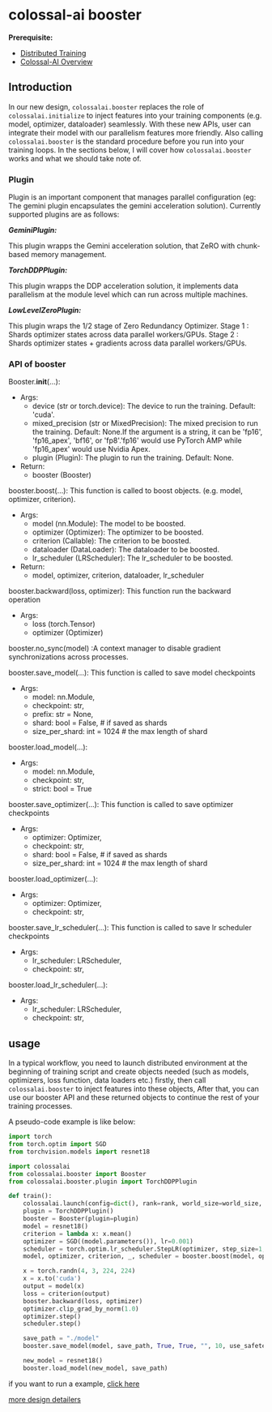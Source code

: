 # colossal-ai booster

**Prerequisite:**
- [Distributed Training](../concepts/distributed_training.md)
- [Colossal-AI Overview](../concepts/colossalai_overview.md)

## Introduction
In our new design, `colossalai.booster` replaces the role of `colossalai.initialize` to inject features into your training components (e.g. model, optimizer, dataloader) seamlessly. With these new APIs, user can integrate their model with our parallelism features more friendly. Also calling `colossalai.booster` is the standard procedure before you run into your training loops. In the sections below, I will cover how `colossalai.booster` works and what we should take note of.

### Plugin
<p>Plugin is an important component that manages parallel configuration (eg: The gemini plugin encapsulates the gemini acceleration solution). Currently supported plugins are as follows:</p>

***GeminiPlugin:*** <p> This plugin wrapps the Gemini acceleration solution, that ZeRO with chunk-based memory management. </p>

***TorchDDPPlugin:*** <p>This plugin wrapps the DDP acceleration solution, it implements data parallelism at the module level which can run across multiple machines. </p>

***LowLevelZeroPlugin:*** <p>This plugin wraps the 1/2 stage of Zero Redundancy Optimizer. Stage 1 : Shards optimizer states across data parallel workers/GPUs. Stage 2 : Shards optimizer states + gradients across data parallel workers/GPUs.</p>

### API of booster
Booster.__init__(...):
* Args:
    * device (str or torch.device): The device to run the training. Default: 'cuda'.
    * mixed_precision (str or MixedPrecision): The mixed precision to run the training. Default: None.If the argument is a string, it can be 'fp16', 'fp16_apex', 'bf16', or 'fp8'.'fp16' would use PyTorch AMP while 'fp16_apex' would use Nvidia Apex.
    * plugin (Plugin): The plugin to run the training. Default: None.
* Return:
    * booster (Booster)


booster.boost(...): This function is called to boost objects. (e.g. model, optimizer, criterion).
* Args:
    * model (nn.Module): The model to be boosted.
    * optimizer (Optimizer): The optimizer to be boosted.
    * criterion (Callable): The criterion to be boosted.
    * dataloader (DataLoader): The dataloader to be boosted.
    * lr_scheduler (LRScheduler): The lr_scheduler to be boosted.
* Return:
    * model, optimizer, criterion, dataloader, lr_scheduler

booster.backward(loss, optimizer): This function run the backward operation
* Args:
    * loss (torch.Tensor)
    * optimizer (Optimizer)

booster.no_sync(model) :A context manager to disable gradient synchronizations across processes.

booster.save_model(...): This function is called to save model checkpoints
* Args:
    * model: nn.Module,
    * checkpoint: str,
    * prefix: str = None,
    * shard: bool = False, # if saved as shards
    * size_per_shard: int = 1024  # the max length of shard

booster.load_model(...):
* Args:
    * model: nn.Module,
    * checkpoint: str,
    * strict: bool = True

booster.save_optimizer(...): This function is called to save optimizer checkpoints
* Args:
    * optimizer: Optimizer,
    * checkpoint: str,
    * shard: bool = False, # if saved as shards
    * size_per_shard: int = 1024  # the max length of shard

booster.load_optimizer(...):
* Args:
    * optimizer: Optimizer,
    * checkpoint: str,

booster.save_lr_scheduler(...): This function is called to save lr scheduler checkpoints
* Args:
    * lr_scheduler: LRScheduler,
    * checkpoint: str,

booster.load_lr_scheduler(...):
* Args:
    * lr_scheduler: LRScheduler,
    * checkpoint: str,

## usage
In a typical workflow, you need to launch distributed environment at the beginning of training script and create objects needed (such as models, optimizers, loss function, data loaders etc.) firstly, then call `colossalai.booster` to inject features into these objects, After that, you can use our booster API and these returned objects to continue the rest of your training processes.

<P> A pseudo-code example is like below: </p>

```python
import torch
from torch.optim import SGD
from torchvision.models import resnet18

import colossalai
from colossalai.booster import Booster
from colossalai.booster.plugin import TorchDDPPlugin

def train():
    colossalai.launch(config=dict(), rank=rank, world_size=world_size, port=port, host='localhost')
    plugin = TorchDDPPlugin()
    booster = Booster(plugin=plugin)
    model = resnet18()
    criterion = lambda x: x.mean()
    optimizer = SGD((model.parameters()), lr=0.001)
    scheduler = torch.optim.lr_scheduler.StepLR(optimizer, step_size=1, gamma=0.1)
    model, optimizer, criterion, _, scheduler = booster.boost(model, optimizer, criterion, lr_scheduler=scheduler)

    x = torch.randn(4, 3, 224, 224)
    x = x.to('cuda')
    output = model(x)
    loss = criterion(output)
    booster.backward(loss, optimizer)
    optimizer.clip_grad_by_norm(1.0)
    optimizer.step()
    scheduler.step()

    save_path = "./model"
    booster.save_model(model, save_path, True, True, "", 10, use_safetensors=use_safetensors)

    new_model = resnet18()
    booster.load_model(new_model, save_path)
```

if you want to run a example, [click here](../../../../examples/tutorial/new_api/cifar_resnet/README.md)

[more design detailers](https://github.com/hpcaitech/ColossalAI/discussions/3046)
